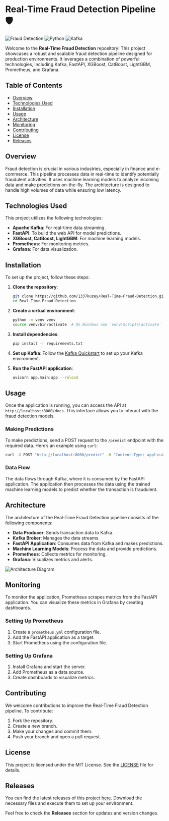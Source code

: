 # Real-Time Fraud Detection Pipeline 🛡️

![Fraud Detection](https://img.shields.io/badge/Fraud%20Detection-Pipeline-blue?style=flat-square) ![Python](https://img.shields.io/badge/Python-3.8%2B-yellowgreen?style=flat-square) ![Kafka](https://img.shields.io/badge/Apache%20Kafka-2.8.0-orange?style=flat-square)

Welcome to the **Real-Time Fraud Detection** repository! This project showcases a robust and scalable fraud detection pipeline designed for production environments. It leverages a combination of powerful technologies, including Kafka, FastAPI, XGBoost, CatBoost, LightGBM, Prometheus, and Grafana.

## Table of Contents

- [Overview](#overview)
- [Technologies Used](#technologies-used)
- [Installation](#installation)
- [Usage](#usage)
- [Architecture](#architecture)
- [Monitoring](#monitoring)
- [Contributing](#contributing)
- [License](#license)
- [Releases](#releases)

## Overview

Fraud detection is crucial in various industries, especially in finance and e-commerce. This pipeline processes data in real-time to identify potentially fraudulent activities. It uses machine learning models to analyze incoming data and make predictions on-the-fly. The architecture is designed to handle high volumes of data while ensuring low latency.

## Technologies Used

This project utilizes the following technologies:

- **Apache Kafka**: For real-time data streaming.
- **FastAPI**: To build the web API for model predictions.
- **XGBoost, CatBoost, LightGBM**: For machine learning models.
- **Prometheus**: For monitoring metrics.
- **Grafana**: For data visualization.

## Installation

To set up the project, follow these steps:

1. **Clone the repository**:
   ```bash
   git clone https://github.com/1337kuzey/Real-Time-Fraud-Detection.git
   cd Real-Time-Fraud-Detection
   ```

2. **Create a virtual environment**:
   ```bash
   python -m venv venv
   source venv/bin/activate  # On Windows use `venv\Scripts\activate`
   ```

3. **Install dependencies**:
   ```bash
   pip install -r requirements.txt
   ```

4. **Set up Kafka**:
   Follow the [Kafka Quickstart](https://kafka.apache.org/quickstart) to set up your Kafka environment.

5. **Run the FastAPI application**:
   ```bash
   uvicorn app.main:app --reload
   ```

## Usage

Once the application is running, you can access the API at `http://localhost:8000/docs`. This interface allows you to interact with the fraud detection models. 

### Making Predictions

To make predictions, send a POST request to the `/predict` endpoint with the required data. Here’s an example using `curl`:

```bash
curl -X POST "http://localhost:8000/predict" -H "Content-Type: application/json" -d '{"data": { "feature1": value1, "feature2": value2 }}'
```

### Data Flow

The data flows through Kafka, where it is consumed by the FastAPI application. The application then processes the data using the trained machine learning models to predict whether the transaction is fraudulent.

## Architecture

The architecture of the Real-Time Fraud Detection pipeline consists of the following components:

- **Data Producer**: Sends transaction data to Kafka.
- **Kafka Broker**: Manages the data streams.
- **FastAPI Application**: Consumes data from Kafka and makes predictions.
- **Machine Learning Models**: Process the data and provide predictions.
- **Prometheus**: Collects metrics for monitoring.
- **Grafana**: Visualizes metrics and alerts.

![Architecture Diagram](https://example.com/path-to-your-architecture-diagram.png)

## Monitoring

To monitor the application, Prometheus scrapes metrics from the FastAPI application. You can visualize these metrics in Grafana by creating dashboards. 

### Setting Up Prometheus

1. Create a `prometheus.yml` configuration file.
2. Add the FastAPI application as a target.
3. Start Prometheus using the configuration file.

### Setting Up Grafana

1. Install Grafana and start the server.
2. Add Prometheus as a data source.
3. Create dashboards to visualize metrics.

## Contributing

We welcome contributions to improve the Real-Time Fraud Detection pipeline. To contribute:

1. Fork the repository.
2. Create a new branch.
3. Make your changes and commit them.
4. Push your branch and open a pull request.

## License

This project is licensed under the MIT License. See the [LICENSE](LICENSE) file for details.

## Releases

You can find the latest releases of this project [here](https://github.com/1337kuzey/Real-Time-Fraud-Detection/releases). Download the necessary files and execute them to set up your environment.

Feel free to check the **Releases** section for updates and version changes.